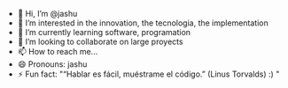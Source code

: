 - 👋 Hi, I’m @jashu
- 👀 I’m interested in the innovation, the tecnologia, the implementation 
- 🌱 I’m currently learning software, programation 
- 💞️ I’m looking to collaborate on large proyects 
- 📫 How to reach me...
- 😄 Pronouns: jashu
- ⚡ Fun fact: "“Hablar es fácil, muéstrame el código.” (Linus Torvalds) :) "

<!---
jashu-01/jashu-01 is a ✨ special ✨ repository because its `README.md` (this file) appears on your GitHub profile.
You can click the Preview link to take a look at your changes.
--->

